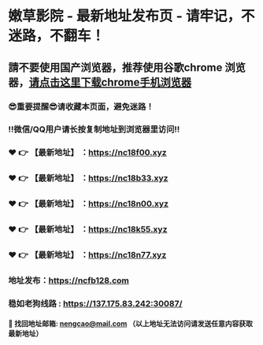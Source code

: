 # 嫩草影院 - 最新地址发布页 - 请牢记，不迷路，不翻车！

## 請不要使用国产浏览器，推荐使用谷歌chrome 浏览器，<a href = "https://www.google.cn/chrome/">请点击这里下载chrome手机浏览器</a>

### :sunglasses:重要提醒:sunglasses:请收藏本页面，避免迷路！
### ‼️微信/QQ用户请长按复制地址到浏览器里访问‼️

### :heart: :point_right: 【最新地址】 ：https://nc18f00.xyz
### :heart: :point_right: 【最新地址】 ：https://nc18b33.xyz
### :heart: :point_right: 【最新地址】 ：https://nc18n00.xyz
### :heart: :point_right: 【最新地址】 ：https://nc18k55.xyz
### :heart: :point_right: 【最新地址】 ：https://nc18n77.xyz

### 地址发布：https://ncfb128.com
### 稳如老狗线路 : https://137.175.83.242:30087/

#### :e-mail: __找回地址邮箱: nengcao@mail.com （以上地址无法访问请发送任意内容获取最新地址）__

